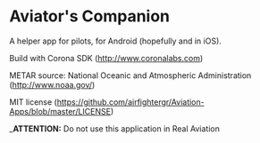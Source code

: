 # Aviator's Companion

A helper app for pilots, for Android (hopefully and in iOS).

Build with Corona SDK (http://www.coronalabs.com)

METAR source: National Oceanic and Atmospheric Administration (http://www.noaa.gov/)

MIT license (https://github.com/airfightergr/Aviation-Apps/blob/master/LICENSE)

_**ATTENTION:** Do not use this application in Real Aviation

